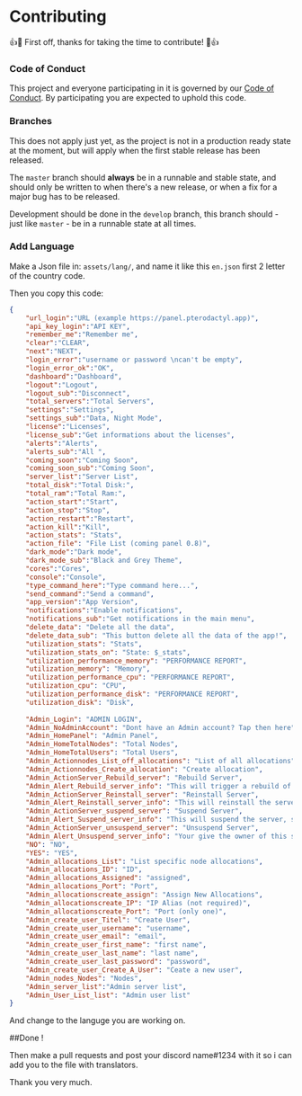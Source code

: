 # Contributing

👍🎉 First off, thanks for taking the time to contribute! 🎉👍

### Code of Conduct
This project and everyone participating in it is governed by our [Code of Conduct](https://github.com/rubentalstra/Pterodactyl-app/blob/master/CODE_OF_CONDUCT.md). By participating you are expected to uphold this code.

### Branches
This does not apply just yet, as the project is not in a production ready state at the moment, but will apply when the first stable release has been released.

The `master` branch should **always** be in a runnable and stable state, and should only be written to when there's a new release, or when a fix for a major bug has to be released.

Development should be done in the `develop` branch, this branch should - just like `master` - be in a runnable state at all times.

### Add Language

Make a Json file in: ```assets/lang/```, and name it like this ```en.json``` first 2 letter of the country code.

Then you copy this code:

```json
{
    "url_login":"URL (example https://panel.pterodactyl.app)",
    "api_key_login":"API KEY",
    "remember_me":"Remember me",
    "clear":"CLEAR",
    "next":"NEXT",
    "login_error":"username or password \ncan't be empty",
    "login_error_ok":"OK",
    "dashboard":"Dashboard",
    "logout":"Logout",
    "logout_sub":"Disconnect",
    "total_servers":"Total Servers",
    "settings":"Settings",
    "settings_sub":"Data, Night Mode",
    "license":"Licenses",
    "license_sub":"Get informations about the licenses",
    "alerts":"Alerts",
    "alerts_sub":"All ",
    "coming_soon":"Coming Soon",
    "coming_soon_sub":"Coming Soon",
    "server_list":"Server List",
    "total_disk":"Total Disk:",
    "total_ram":"Total Ram:",
    "action_start":"Start",
    "action_stop":"Stop",
    "action_restart":"Restart",
    "action_kill":"Kill",
    "action_stats": "Stats",
    "action_file": "File List (coming panel 0.8)",
    "dark_mode":"Dark mode",
    "dark_mode_sub":"Black and Grey Theme",
    "cores":"Cores",
    "console":"Console",
    "type_command_here":"Type command here...",
    "send_command":"Send a command",
    "app_version":"App Version",
    "notifications":"Enable notifications",
    "notifications_sub":"Get notifications in the main menu",
    "delete_data": "Delete all the data",
    "delete_data_sub": "This button delete all the data of the app!",
    "utilization_stats": "Stats",
    "utilization_stats_on": "State: $_stats",
    "utilization_performance_memory": "PERFORMANCE REPORT",
    "utilization_memory": "Memory",
    "utilization_performance_cpu": "PERFORMANCE REPORT",
    "utilization_cpu": "CPU",
    "utilization_performance_disk": "PERFORMANCE REPORT",
    "utilization_disk": "Disk",
    
    "Admin_Login": "ADMIN LOGIN",
    "Admin_NoAdminAccount": "Dont have an Admin account? Tap then here",
    "Admin_HomePanel": "Admin Panel",
    "Admin_HomeTotalNodes": "Total Nodes",
    "Admin_HomeTotalUsers": "Total Users",
    "Admin_Actionnodes_List_off_allocations": "List of all allocations",
    "Admin_Actionnodes_Create_allocation": "Create allocation",
    "Admin_ActionServer_Rebuild_server": "Rebuild Server",
    "Admin_Alert_Rebuild_server_info": "This will trigger a rebuild of the server container when it next starts up. This is useful if you modified the server configuration file manually, or something just didn't work out correctly.",
    "Admin_ActionServer_Reinstall_server": "Reinstall Server",
    "Admin_Alert_Reinstall_server_info": "This will reinstall the server with the assigned pack and service scripts. Danger! This could overwrite server data.",
    "Admin_ActionServer_suspend_server": "Suspend Server",
    "Admin_Alert_Suspend_server_info": "This will suspend the server, stop any running processes, and immediately block the user from being able to access their files or otherwise manage the server through the panel or API.",
    "Admin_ActionServer_unsuspend_server": "Unsuspend Server",
    "Admin_Alert_Unsuspend_server_info": "Your give the owner of this server his access back to his server do you want that?",
    "NO": "NO",
    "YES": "YES",
    "Admin_allocations_List": "List specific node allocations",
    "Admin_allocations_ID": "ID",
    "Admin_allocations_Assigned": "assigned",
    "Admin_allocations_Port": "Port",
    "Admin_allocationscreate_assign": "Assign New Allocations",
    "Admin_allocationscreate_IP": "IP Alias (not required)",
    "Admin_allocationscreate_Port": "Port (only one)",
    "Admin_create_user_Titel": "Create User",
    "Admin_create_user_username": "username",
    "Admin_create_user_email": "email",
    "Admin_create_user_first_name": "first name",
    "Admin_create_user_last_name": "last name",
    "Admin_create_user_last_password": "password",
    "Admin_create_user_Create_A_User": "Ceate a new user",
    "Admin_nodes_Nodes": "Nodes",
    "Admin_server_list":"Admin server list",
    "Admin_User_List_list": "Admin user list"    
}
```
And change to the languge you are working on. 

##Done !


Then make a pull requests and post your discord name#1234 with it so i can add you to the file with translators. 

Thank you very much.
